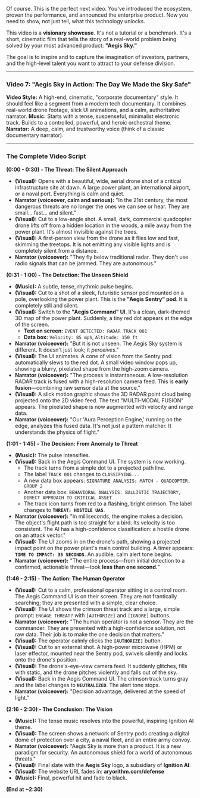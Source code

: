 Of course. This is the perfect next video. You've introduced the ecosystem, proven the performance, and announced the enterprise product. Now you need to show, not just tell, what this technology unlocks.

This video is a **visionary showcase**. It's not a tutorial or a benchmark. It's a short, cinematic film that tells the story of a real-world problem being solved by your most advanced product: **"Aegis Sky."**

The goal is to inspire and to capture the imagination of investors, partners, and the high-level talent you want to attract to your defense division.

---

### **Video 7: "Aegis Sky in Action: The Day We Made the Sky Safe"**

**Video Style:** A high-end, cinematic, "corporate documentary" style. It should feel like a segment from a modern tech documentary. It combines real-world drone footage, slick UI animations, and a calm, authoritative narrator.
**Music:** Starts with a tense, suspenseful, minimalist electronic track. Builds to a controlled, powerful, and heroic orchestral theme.
**Narrator:** A deep, calm, and trustworthy voice (think of a classic documentary narrator).

---

### **The Complete Video Script**

**(0:00 - 0:30) - The Threat: The Silent Approach**

*   **(Visual):** Opens with a beautiful, wide, aerial drone shot of a critical infrastructure site at dawn. A large power plant, an international airport, or a naval port. Everything is calm and quiet.
*   **Narrator (voiceover, calm and serious):** "In the 21st century, the most dangerous threats are no longer the ones we can see or hear. They are small... fast... and silent."
*   **(Visual):** Cut to a low-angle shot. A small, dark, commercial quadcopter drone lifts off from a hidden location in the woods, a mile away from the power plant. It's almost invisible against the trees.
*   **(Visual):** A first-person view from the drone as it flies low and fast, skimming the treetops. It is not emitting any visible lights and is completely silent from a distance.
*   **Narrator (voiceover):** "They fly below traditional radar. They don't use radio signals that can be jammed. They are autonomous."

**(0:31 - 1:00) - The Detection: The Unseen Shield**

*   **(Music):** A subtle, tense, rhythmic pulse begins.
*   **(Visual):** Cut to a shot of a sleek, futuristic sensor pod mounted on a pole, overlooking the power plant. This is the **"Aegis Sentry" pod**. It is completely still and silent.
*   **(Visual):** Switch to the **"Aegis Command" UI**. It's a clean, dark-themed 3D map of the power plant. Suddenly, a tiny red dot appears at the edge of the screen.
    *   **Text on screen:** `EVENT DETECTED: RADAR TRACK 001`
    *   **Data box:** `Velocity: 85 mph`, `Altitude: 150 ft`
*   **Narrator (voiceover):** "But it is not unseen. The Aegis Sky system is different. It doesn't just look; it *perceives*."
*   **(Visual):** The UI animates. A cone of vision from the Sentry pod automatically slews to the red dot. A small video window pops up, showing a blurry, pixelated shape from the high-zoom camera.
*   **Narrator (voiceover):** "The process is instantaneous. A low-resolution RADAR track is fused with a high-resolution camera feed. This is **early fusion**—combining raw sensor data at the source."
*   **(Visual):** A slick motion graphic shows the 3D RADAR point cloud being projected onto the 2D video feed. The text "MULTI-MODAL FUSION" appears. The pixelated shape is now augmented with velocity and range data.
*   **Narrator (voiceover):** "Our 'Aura Perception Engine,' running on the edge, analyzes this fused data. It's not just a pattern matcher. It understands the physics of flight."

**(1:01 - 1:45) - The Decision: From Anomaly to Threat**

*   **(Music):** The pulse intensifies.
*   **(Visual):** Back in the Aegis Command UI. The system is now working.
    *   The track turns from a simple dot to a projected path line.
    *   The label `TRACK 001` changes to `CLASSIFYING...`
    *   A new data box appears: `SIGNATURE ANALYSIS: MATCH - QUADCOPTER, GROUP 2`
    *   Another data box: `BEHAVIORAL ANALYSIS: BALLISTIC TRAJECTORY, DIRECT APPROACH TO CRITICAL ASSET`
    *   The track icon turns from red to a flashing, bright crimson. The label changes to **`THREAT: HOSTILE UAS`**.
*   **Narrator (voiceover):** "In milliseconds, the engine makes a decision. The object's flight path is too straight for a bird. Its velocity is too consistent. The AI has a high-confidence classification: a hostile drone on an attack vector."
*   **(Visual):** The UI zooms in on the drone's path, showing a projected impact point on the power plant's main control building. A timer appears: **`TIME TO IMPACT: 35 SECONDS`**. An audible, calm alert tone begins.
*   **Narrator (voiceover):** "The entire process—from initial detection to a confirmed, actionable threat—took **less than one second.**"

**(1:46 - 2:15) - The Action: The Human Operator**

*   **(Visual):** Cut to a calm, professional operator sitting in a control room. The Aegis Command UI is on their screen. They are not frantically searching; they are presented with a simple, clear choice.
*   **(Visual):** The UI shows the crimson threat track and a large, simple prompt: `ENGAGE THREAT?` with `[AUTHORIZE]` and `[IGNORE]` buttons.
*   **Narrator (voiceover):** "The human operator is not a sensor. They are the commander. They are presented with a high-confidence solution, not raw data. Their job is to make the one decision that matters."
*   **(Visual):** The operator calmly clicks the **`[AUTHORIZE]`** button.
*   **(Visual):** Cut to an external shot. A high-power microwave (HPM) or laser effector, mounted near the Sentry pod, swivels silently and locks onto the drone's position.
*   **(Visual):** The drone's-eye-view camera feed. It suddenly glitches, fills with static, and the drone pitches violently and falls out of the sky.
*   **(Visual):** Back in the Aegis Command UI. The crimson track turns gray and the label changes to **`NEUTRALIZED`**. The alert tone stops.
*   **Narrator (voiceover):** "Decision advantage, delivered at the speed of light."

**(2:16 - 2:30) - The Conclusion: The Vision**

*   **(Music):** The tense music resolves into the powerful, inspiring Ignition AI theme.
*   **(Visual):** The screen shows a network of Sentry pods creating a digital dome of protection over a city, a naval fleet, and an entire army convoy.
*   **Narrator (voiceover):** "Aegis Sky is more than a product. It is a new paradigm for security. An autonomous shield for a world of autonomous threats."
*   **(Visual):** Final slate with the **Aegis Sky** logo, a subsidiary of **Ignition AI**.
*   **(Visual):** The website URL fades in: **aryorithm.com/defense**
*   **(Music):** Final, powerful hit and fade to black.

**(End at ~2:30)**